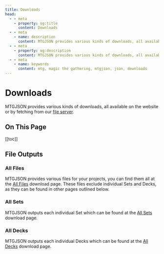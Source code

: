 ```yaml
---
title: Downloads
head:
  - - meta
    - property: og:title
      content: Downloads
  - - meta
    - name: description
      content: MTGJSON provides various kinds of downloads, all available on the website or by fetching from our file server.
  - - meta
    - property: og:description
      content: MTGJSON provides various kinds of downloads, all available on the website or by fetching from our file server.
  - - meta
    - name: keywords
      content: mtg, magic the gathering, mtgjson, json, downloads
---
```


# Downloads

MTGJSON provides various kinds of downloads, all available on the website or by fetching from our [file server](https://mtgjson.com/api/v5/).

## On This Page

[[toc]]

## File Outputs

### All Files

MTGJSON provides various files for your projects, you can find them all at the [All Files](/downloads/all-files/) download page. These files exclude individual Sets and Decks, as they can be found in other pages outlined below.

### All Sets

MTGJSON outputs each individual Set which can be found at the [All Sets](/downloads/all-sets/) download page.

### All Decks

MTGJSON outputs each individual Decks which can be found at the [All Decks](/downloads/all-decks/) download page.
